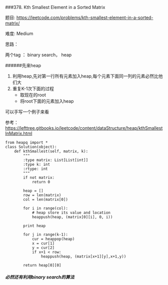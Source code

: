 ###378. Kth Smallest Element in a Sorted Matrix



题目:
<https://leetcode.com/problems/kth-smallest-element-in-a-sorted-matrix/>


难度:
Medium

思路：


两个tag ： binary search， heap

######先来heap

1. 利用heap,先对第一行所有元素加入heap,每个元素下面同一列的元素必然比他们大
2. 重复K-1次下面的过程
	- 取现在的root
	- 将root下面的元素加入heap
	
可以手写一个例子来看

参考：
<https://lefttree.gitbooks.io/leetcode/content/dataStructure/heap/kthSmallestInMatrix.html>
	
```
from heapq import *
class Solution(object):
    def kthSmallest(self, matrix, k):
        """
        :type matrix: List[List[int]]
        :type k: int
        :rtype: int
        """
        if not matrix:
        	return 0

        heap = []
        row = len(matrix)
        col = len(matrix[0])

        for i in range(col):
        	# heap store its value and location
        	heappush(heap, (matrix[0][i], 0, i))

        print heap

        for j in range(k-1):
        	cur = heappop(heap)
        	x = cur[1]
        	y = cur[2]
        	if x+1 < row:
        		heappush(heap, (matrix[x+1][y],x+1,y))

        return heap[0][0]
```

##### 必然还有利用binary search的算法